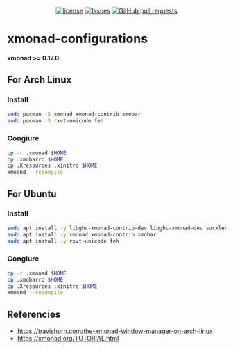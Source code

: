 <p align="center">
  <a href="https://github.com/mingyuchoo/xmonad-configurations/blob/main/LICENSE"><img alt="license" src="https://img.shields.io/github/license/mingyuchoo/xmonad-configurations"/></a>
  <a href="https://github.com/mingyuchoo/xmonad-configurations/issues"><img alt="Issues" src="https://img.shields.io/github/issues/mingyuchoo/xmonad-configurations?color=appveyor" /></a>
  <a href="https://github.com/mingyuchoo/xmonad-configurations/pulls"><img alt="GitHub pull requests" src="https://img.shields.io/github/issues-pr/mingyuchoo/xmonad-configurations?color=appveyor" /></a>
</p>

# xmonad-configurations

**xmonad >= 0.17.0**

## For Arch Linux

### Install

```bash
sudo pacman -S xmonad xmonad-contrib xmobar
sudo pacman -S rxvt-unicode feh
```

### Congiure

```bash
cp -r .xmonad $HOME
cp .xmobarrc $HOME
cp .Xresources .xinitrc $HOME
xmoand --recompile
```

## For Ubuntu

### Install

```bash
sudo apt install -y libghc-xmonad-contrib-dev libghc-xmonad-dev suckless-tools
sudo apt install -y xmonad xmonad-contrib xmobar
sudo apt install -y rxvt-unicode feh
```

### Congiure

```bash
cp -r .xmonad $HOME
cp .xmobarrc $HOME
cp .Xresources .xinitrc $HOME
xmoand --recompile
```

## Referencies

- https://travishorn.com/the-xmonad-window-manager-on-arch-linux
- https://xmonad.org/TUTORIAL.html
